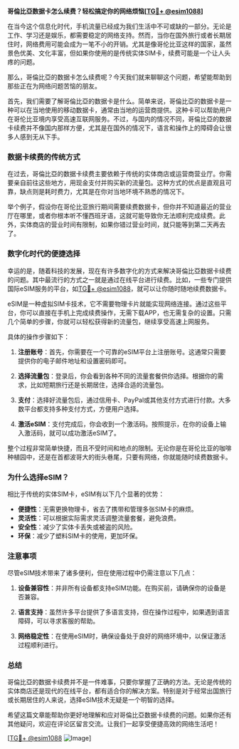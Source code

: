 **哥倫比亞数据卡怎么续费？轻松搞定你的网络烦恼[[TG💪+ @esim1088](https://t.me/s/esim1088)]**

在当今这个信息化时代，手机流量已经成为我们生活中不可或缺的一部分。无论是工作、学习还是娱乐，都需要稳定的网络支持。然而，当你在国外旅行或者长期居住时，网络费用可能会成为一笔不小的开销。尤其是像哥伦比亚这样的国家，虽然景色优美、文化丰富，但如果你使用的是传统实体SIM卡，续费可能是一个让人头疼的问题。

那么，哥倫比亞的数据卡怎么续费呢？今天我们就来聊聊这个问题，希望能帮助到那些正在为网络问题苦恼的朋友。

首先，我们需要了解哥倫比亞的数据卡是什么。简单来说，哥倫比亞的数据卡是一种可以在当地使用的移动数据卡，通常由当地的运营商提供。这种卡可以帮助用户在哥伦比亚境内享受高速互联网服务。不过，与国内的情况不同，哥倫比亞的数据卡续费并不像国内那样方便，尤其是在国外的情况下，语言和操作上的障碍会让很多人感到无从下手。

### 数据卡续费的传统方式

在过去，哥倫比亞的数据卡续费主要依赖于传统的实体商店或运营商营业厅。你需要亲自前往这些地方，用现金支付并购买新的流量包。这种方式的优点是直观且可靠，缺点则是耗时费力，尤其是在你对当地环境不熟悉的情况下。

举个例子，假设你在哥伦比亚旅行期间需要续费数据卡，但你并不知道最近的营业厅在哪里，或者你根本听不懂西班牙语，这就可能导致你无法顺利完成续费。此外，实体商店的营业时间有限制，如果你错过营业时间，就只能等到第二天再去了。

### 数字化时代的便捷选择

幸运的是，随着科技的发展，现在有许多数字化的方式来解决哥倫比亞数据卡续费的问题。其中最流行的方式之一就是通过在线平台进行续费。比如，一些专门提供国际eSIM服务的平台，如[TG💪+ @esim1088](https://t.me/s/esim1088)，就可以让你随时随地续费数据卡。

eSIM是一种虚拟SIM卡技术，它不需要物理卡片就能实现网络连接。通过这些平台，你可以直接在手机上完成续费操作，无需下载APP，也无需复杂的设置。只需几个简单的步骤，你就可以轻松获得新的流量包，继续享受高速上网服务。

具体的操作步骤如下：

1. **注册账号**：首先，你需要在一个可靠的eSIM平台上注册账号。这通常只需要提供你的电子邮件地址和设置密码即可。
   
2. **选择流量包**：登录后，你会看到各种不同的流量套餐供你选择。根据你的需求，比如短期旅行还是长期居住，选择合适的流量包。

3. **支付**：选择好流量包后，通过信用卡、PayPal或其他支付方式进行付款。大多数平台都支持多种支付方式，方便用户选择。

4. **激活eSIM**：支付完成后，你会收到一个激活码。按照提示，在你的设备上输入激活码，就可以成功激活eSIM了。

整个过程非常简单快捷，而且不受时间和地点的限制。无论你是在哥伦比亚的咖啡种植园中，还是在首都波哥大的街头巷尾，只要有网络，你就能随时续费数据卡。

### 为什么选择eSIM？

相比于传统的实体SIM卡，eSIM有以下几个显著的优势：

- **便捷性**：无需更换物理卡，省去了携带和管理多张SIM卡的麻烦。
- **灵活性**：可以根据实际需求灵活调整流量套餐，避免浪费。
- **安全性**：减少了实体卡丢失或被盗的风险。
- **环保**：减少了塑料SIM卡的使用，更加环保。

### 注意事项

尽管eSIM技术带来了诸多便利，但在使用过程中仍需注意以下几点：

1. **设备兼容性**：并非所有设备都支持eSIM功能。在购买前，请确保你的设备是否兼容。
   
2. **语言支持**：虽然许多平台提供了多语言支持，但在操作过程中，如果遇到语言障碍，可以寻求客服的帮助。

3. **网络稳定性**：在使用eSIM时，确保设备处于良好的网络环境中，以保证激活过程顺利进行。

### 总结

哥倫比亞的数据卡续费并不是一件难事，只要你掌握了正确的方法。无论是传统的实体商店还是现代的在线平台，都有适合你的解决方案。特别是对于经常出国旅行或长期居住的人来说，选择eSIM技术无疑是一个明智的选择。

希望这篇文章能帮助你更好地理解和应对哥倫比亞数据卡续费的问题。如果你还有其他疑问，欢迎在评论区留言交流。让我们一起享受便捷高效的网络生活吧！

[[TG💪+ @esim1088](https://t.me/s/esim1088) ![Image](https://i.postimg.cc/4NQfJmqS/Snipaste-2025-05-13-00-14-12.png)]